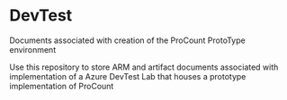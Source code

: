# DevTest
Documents associated with creation of the ProCount ProtoType environment

Use this repository to store ARM and artifact documents
associated with implementation of a Azure DevTest Lab that
houses a prototype implementation of ProCount
